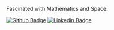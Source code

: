 Fascinated with Mathematics and Space.

[![Github Badge](https://img.shields.io/badge/Github-100000?style=for-the-badge&logo=github&logoColor=white)](https://github.com/MariiaSizova)
[![Linkedin Badge](https://img.shields.io/badge/LinkedIn-0077B5?style=for-the-badge&logo=linkedin&logoColor=white)](https://www.linkedin.com/in/mariia-sizova-5a04941a5/?originalSubdomain=fi)
